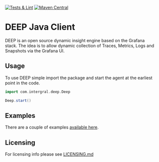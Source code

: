 [![Tests & Lint](https://github.com/intergral/deep-java-client/actions/workflows/on_push.yml/badge.svg)](https://github.com/intergral/deep-java-client/actions/workflows/on_push.yml)
[![Maven Central](https://img.shields.io/maven-central/v/com.intergral.deep/agent)](https://central.sonatype.com/artifact/com.intergral.deep/agent)
# DEEP Java Client

DEEP is an open source dynamic insight engine based on the Grafana stack. The idea is to allow dynamic collection of
Traces, Metrics, Logs and Snapshots via the Grafana UI.

## Usage

To use DEEP simple import the package and start the agent at the earliest point in the code.

```groovy
import com.intergral.deep.Deep

Deep.start()
```

## Examples

There are a couple of examples [available here](./examples/README.md).



## Licensing

For licensing info please see [LICENSING.md](./LICENSING.md)
